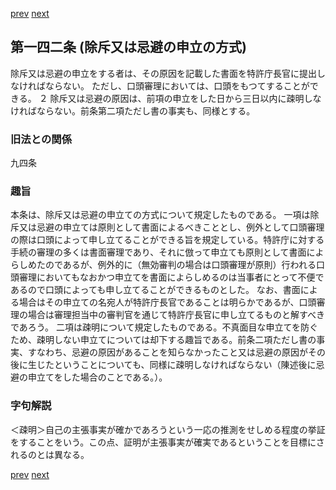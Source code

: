 [prev](/specific/markdowns/特許法/204_Mp-Ch_6-At_141.md)
[next](/specific/markdowns/特許法/206_Mp-Ch_6-At_143.md)
## 第一四二条 (除斥又は忌避の申立の方式)
除斥又は忌避の申立をする者は、その原因を記載した書面を特許庁長官に提出しなければならない。
ただし、口頭審理においては、口頭をもつてすることができる。
２ 除斥又は忌避の原因は、前項の申立をした日から三日以内に疎明しなければならない。前条第二項ただし書の事実も、同様とする。

### 旧法との関係
九四条

### 趣旨
本条は、除斥又は忌避の申立ての方式について規定したものである。
一項は除斥又は忌避の申立ては原則として書面によるべきこととし、例外として口頭審理の際は口頭によって申し立てることができる旨を規定している。特許庁に対する手続の審理の多くは書面審理であり、それに倣って申立ても原則として書面によらしめたのであるが、例外的に（無効審判の場合は口頭審理が原則）行われる口頭審理においてもなおかつ申立てを書面によらしめるのは当事者にとって不便であるので口頭によっても申し立てることができるものとした。
なお、書面による場合はその申立ての名宛人が特許庁長官であることは明らかであるが、口頭審理の場合は審理担当中の審判官を通じて特許庁長官に申し立てるものと解すべきであろう。
二項は疎明について規定したものである。不真面目な申立てを防ぐため、疎明しない申立てについては却下する趣旨である。前条二項ただし書の事実、すなわち、忌避の原因があることを知らなかったこと又は忌避の原因がその後に生じたということについても、同様に疎明しなければならない（陳述後に忌避の申立てをした場合のことである。）。

### 字句解説
＜疎明＞自己の主張事実が確かであろうという一応の推測をせしめる程度の挙証をすることをいう。この点、証明が主張事実が確実であるということを目標にされるのとは異なる。

[prev](/specific/markdowns/特許法/204_Mp-Ch_6-At_141.md)
[next](/specific/markdowns/特許法/206_Mp-Ch_6-At_143.md)